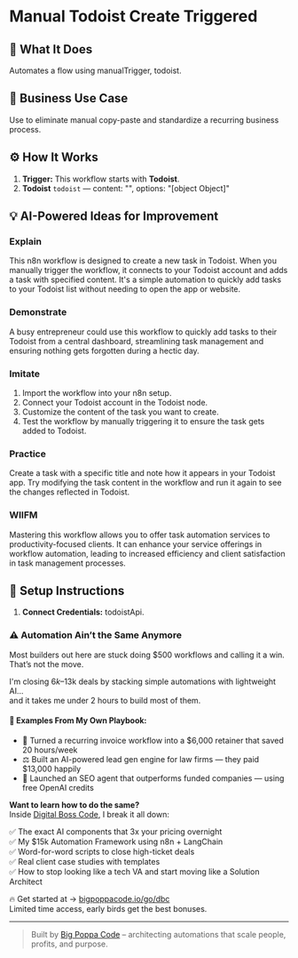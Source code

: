 # Manual Todoist Create Triggered
  ## 🚀 What It Does
  Automates a flow using manualTrigger, todoist.
  
  ## 💼 Business Use Case
  Use to eliminate manual copy-paste and standardize a recurring business process.
  
  ## ⚙️ How It Works
  1. **Trigger:** This workflow starts with **Todoist**.
  2. **Todoist** `todoist` — content: "", options: "[object Object]"
  
  ## 💡 AI-Powered Ideas for Improvement
  ### Explain
This n8n workflow is designed to create a new task in Todoist. When you manually trigger the workflow, it connects to your Todoist account and adds a task with specified content. It's a simple automation to quickly add tasks to your Todoist list without needing to open the app or website.

### Demonstrate
A busy entrepreneur could use this workflow to quickly add tasks to their Todoist from a central dashboard, streamlining task management and ensuring nothing gets forgotten during a hectic day.

### Imitate
1. Import the workflow into your n8n setup.
2. Connect your Todoist account in the Todoist node.
3. Customize the content of the task you want to create.
4. Test the workflow by manually triggering it to ensure the task gets added to Todoist.

### Practice
Create a task with a specific title and note how it appears in your Todoist app. Try modifying the task content in the workflow and run it again to see the changes reflected in Todoist.

### WIIFM
Mastering this workflow allows you to offer task automation services to productivity-focused clients. It can enhance your service offerings in workflow automation, leading to increased efficiency and client satisfaction in task management processes.
  
  ## 🔧 Setup Instructions
  1. **Connect Credentials:** todoistApi.
  
### ⚠️ Automation Ain’t the Same Anymore

Most builders out here are stuck doing $500 workflows and calling it a win.  
That’s not the move.  

I'm closing $6k–$13k deals by stacking simple automations with lightweight AI...  
and it takes me under 2 hours to build most of them.

#### 🧠 Examples From My Own Playbook:
- 🔁 Turned a recurring invoice workflow into a $6,000 retainer that saved 20 hours/week  
- ⚖️ Built an AI-powered lead gen engine for law firms — they paid $13,000 happily  
- 🚀 Launched an SEO agent that outperforms funded companies — using free OpenAI credits  

**Want to learn how to do the same?**  
Inside [Digital Boss Code](https://bigpoppacode.io/go/dbc), I break it all down:

✅ The exact AI components that 3x your pricing overnight  
✅ My $15k Automation Framework using n8n + LangChain  
✅ Word-for-word scripts to close high-ticket deals  
✅ Real client case studies with templates  
✅ How to stop looking like a tech VA and start moving like a Solution Architect  

🔥 Get started at → [bigpoppacode.io/go/dbc](https://bigpoppacode.io/go/dbc)  
Limited time access, early birds get the best bonuses.

---
> Built by [Big Poppa Code](https://bigpoppacode.io) – architecting automations that scale people, profits, and purpose.
  